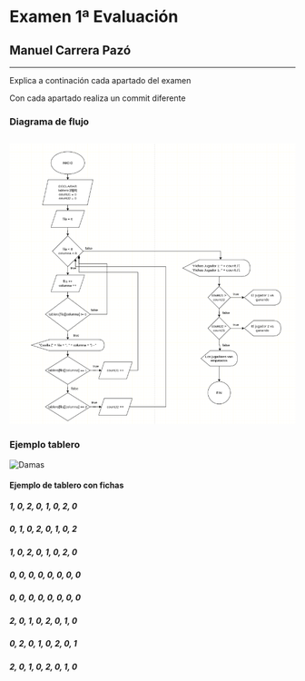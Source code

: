 # Examen 1ª Evaluación
## Manuel Carrera Pazó
---

Explica a continación cada apartado del examen

Con cada apartado realiza un commit diferente

### Diagrama de flujo
##
![DAMAS](damas.png)

### Ejemplo tablero
![Damas](https://img.freepik.com/vector-premium/tableros-ajedrez-sobre-damas-fondo-madera-o-juego-damas-piezas-marron-oscuro-marron-claro-ilustracion-vectorial_230920-3635.jpg)
#### Ejemplo de tablero con **fichas**
##### 1, 0, 2, 0, 1, 0, 2, 0
##### 0, 1, 0, 2, 0, 1, 0, 2
##### 1, 0, 2, 0, 1, 0, 2, 0
##### 0, 0, 0, 0, 0, 0, 0, 0
##### 0, 0, 0, 0, 0, 0, 0, 0
##### 2, 0, 1, 0, 2, 0, 1, 0
##### 0, 2, 0, 1, 0, 2, 0, 1
##### 2, 0, 1, 0, 2, 0, 1, 0

